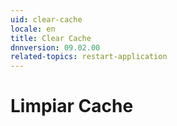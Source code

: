 ```yaml
---
uid: clear-cache
locale: en
title: Clear Cache
dnnversion: 09.02.00
related-topics: restart-application
---
```


# Limpiar Cache

